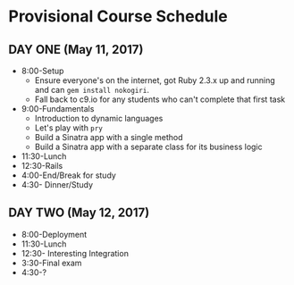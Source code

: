 # Provisional Course Schedule

## DAY ONE (May 11, 2017)
* 8:00-Setup
  * Ensure everyone's on the internet, got Ruby 2.3.x up and running and can `gem install nokogiri`.
  * Fall back to c9.io for any students who can't complete that first task
* 9:00-Fundamentals
  * Introduction to dynamic languages
  * Let's play with `pry`
  * Build a Sinatra app with a single method
  * Build a Sinatra app with a separate class for its business logic
* 11:30-Lunch
* 12:30-Rails
* 4:00-End/Break for study
* 4:30- Dinner/Study

## DAY TWO (May 12, 2017)
* 8:00-Deployment 
* 11:30-Lunch 
* 12:30- Interesting Integration
* 3:30-Final exam
* 4:30-?
